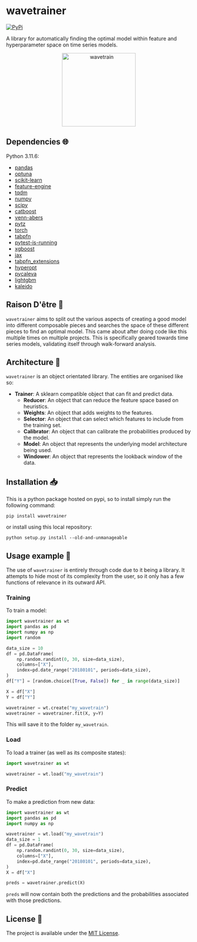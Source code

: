 # wavetrainer

<a href="https://pypi.org/project/wavetrainer/">
    <img alt="PyPi" src="https://img.shields.io/pypi/v/wavetrainer">
</a>

A library for automatically finding the optimal model within feature and hyperparameter space on time series models.

<p align="center">
    <img src="wavetrain.png" alt="wavetrain" width="200"/>
</p>

## Dependencies :globe_with_meridians:

Python 3.11.6:

- [pandas](https://pandas.pydata.org/)
- [optuna](https://optuna.readthedocs.io/en/stable/)
- [scikit-learn](https://scikit-learn.org/)
- [feature-engine](https://feature-engine.trainindata.com/en/latest/)
- [tqdm](https://github.com/tqdm/tqdm)
- [numpy](https://numpy.org/)
- [scipy](https://scipy.org/)
- [catboost](https://catboost.ai/)
- [venn-abers](https://github.com/ip200/venn-abers)
- [pytz](https://pythonhosted.org/pytz/)
- [torch](https://pytorch.org/)
- [tabpfn](https://github.com/PriorLabs/TabPFN)
- [pytest-is-running](https://github.com/adamchainz/pytest-is-running)
- [xgboost](https://xgboost.readthedocs.io/en/release_3.0.0/)
- [jax](https://github.com/jax-ml/jax)
- [tabpfn_extensions](https://github.com/PriorLabs/tabpfn-extensions)
- [hyperopt](https://github.com/hyperopt/hyperopt)
- [pycaleva](https://github.com/MartinWeigl/pycaleva)
- [lightgbm](https://github.com/microsoft/LightGBM)
- [kaleido](https://github.com/plotly/Kaleido)

## Raison D'être :thought_balloon:

`wavetrainer` aims to split out the various aspects of creating a good model into different composable pieces and searches the space of these different pieces to find an optimal model. This came about after doing code like this multiple times on multiple projects. This is specifically geared towards time series models, validating itself through walk-forward analysis.

## Architecture :triangular_ruler:

`wavetrainer` is an object orientated library. The entities are organised like so:

* **Trainer**: A sklearn compatible object that can fit and predict data.
    * **Reducer**: An object that can reduce the feature space based on heuristics.
    * **Weights**: An object that adds weights to the features.
    * **Selector**: An object that can select which features to include from the training set.
    * **Calibrator**: An object that can calibrate the probabilities produced by the model.
    * **Model**: An object that represents the underlying model architecture being used.
    * **Windower**: An object that represents the lookback window of the data.

## Installation :inbox_tray:

This is a python package hosted on pypi, so to install simply run the following command:

`pip install wavetrainer`

or install using this local repository:

`python setup.py install --old-and-unmanageable`

## Usage example :eyes:

The use of `wavetrainer` is entirely through code due to it being a library. It attempts to hide most of its complexity from the user, so it only has a few functions of relevance in its outward API.

### Training

To train a model:

```python
import wavetrainer as wt
import pandas as pd
import numpy as np
import random

data_size = 10
df = pd.DataFrame(
    np.random.randint(0, 30, size=data_size),
    columns=["X"],
    index=pd.date_range("20180101", periods=data_size),
)
df["Y"] = [random.choice([True, False]) for _ in range(data_size)]

X = df["X"]
Y = df["Y"]

wavetrainer = wt.create("my_wavetrain")
wavetrainer = wavetrainer.fit(X, y=Y)
```

This will save it to the folder `my_wavetrain`.

### Load

To load a trainer (as well as its composite states):

```python
import wavetrainer as wt

wavetrainer = wt.load("my_wavetrain")
```

### Predict

To make a prediction from new data:

```python
import wavetrainer as wt
import pandas as pd
import numpy as np

wavetrainer = wt.load("my_wavetrain")
data_size = 1
df = pd.DataFrame(
    np.random.randint(0, 30, size=data_size),
    columns=["X"],
    index=pd.date_range("20180101", periods=data_size),
)
X = df["X"]

preds = wavetrainer.predict(X)
```

`preds` will now contain both the predictions and the probabilities associated with those predictions.

## License :memo:

The project is available under the [MIT License](LICENSE).
